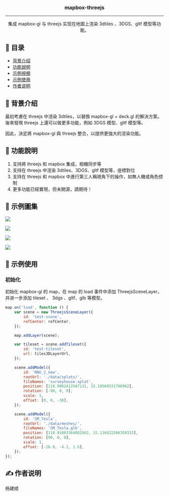 <h3 align="center">mapbox-threejs</h3>

---

<p align="center"> 集成 mapbox-gl 与 threejs 实现在地圖上渲染 3dtiles 、3DGS、gltf 模型等功能。 
    <br> 
</p>

## 📝 目录

-   [背景介绍](#about)
-   [功能說明](#features)
-   [示例視頻](#demovideos)
-   [示例使用](#getting_started)
-   [作者说明](#authors)

## 🧐 背景介绍 <a name = "about"></a>

最初考慮在 threejs 中渲染 3dtiles，以替換 mapbox-gl + deck.gl 的解決方案。
後來發現 threejs 上還可以做更多功能，例如 3DGS 模型、gltf 模型等。

因此，決定將 mapbox-gl 與 threejs 整合，以提供更強大的渲染功能。

## 🔧 功能說明 <a name = "features"></a>

1. 支持將 threejs 和 mapbox 集成，相機同步等
2. 支持在 threejs 中渲染 3dtiles、3DGS、gltf 模型等，座標對位
3. 支持在 threejs 和 mapbox 中進行第三人稱視角下的操作，如無人機或角色控制
4. 更多功能已經實現，但未開源，請期待！

## 🚀 示例圖集 <a name = "demovideos"></a>


[![](https://i0.hdslb.com/bfs/archive/5d1b146ba418aa9c9293b8c2c6a34ccc1db47056.jpg@672w_378h_1c.webp)](https://www.bilibili.com/video/BV19eK3znEJt/)

[![](https://i0.hdslb.com/bfs/archive/0b195aebb064cd5b2222faeda00e94308dc4dea6.jpg@672w_378h_1c.webp)](https://www.bilibili.com/video/BV1qsK3z4Eo5/)


[![](https://i0.hdslb.com/bfs/archive/e498bd9893b9e55fccbe59e865c113736d123b1e.jpg@672w_378h_1c.webp)](https://www.bilibili.com/video/BV1iuKGz4EDv/)

[![](https://i0.hdslb.com/bfs/archive/31f36229e764addba673fcb48f8d421c063b5784.jpg@672w_378h_1c.webp)](https://www.bilibili.com/video/BV1ENKGzFEMa/)


## 🏁 示例使用 <a name = "getting_started"></a>

### 初始化

初始化 mapbox-gl 的 map，在 map 的 load 事件中添加 ThreejsSceneLayer，并进一步添加 tileset 、 3dgs 、gltf、glb 等模型。

```javascript
map.on('load', function () {
    var scene = new ThreejsSceneLayer({
        id: 'test-scene',
        refCenter: refCenter,
    });

    map.addLayer(scene);

    var tileset = scene.addTileset({
        id: 'test-tileset',
        url: tiles3DLayerUrl,
    });

    scene.addModel({
        id: 'NNU_2_new',
        rootUrl: './data/splats/',
        fileNames: 'surveyhouse.splat',
        position: [118.9062412507131, 32.10569531706962],
        rotation: [-90, 0, 0],
        scale: 1,
        offset: [0, 0, -30],
    });

    scene.addModel({
        id: 'SM_Tesla',
        rootUrl: './data/meshes/',
        fileNames: 'SM_Tesla.glb',
        position: [118.91083364082562, 32.116922266350315],
        rotation: [90, 0, 0],
        scale: 1,
        offset: [-26.8, -4.2, 1.6],
    });
});
```

## ✍️ 作者说明 <a name = "authors"></a>

杨建顺
